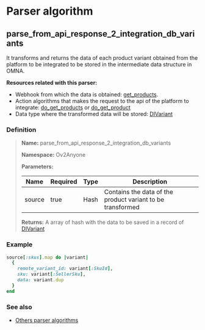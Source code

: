 # Parser algorithm
 
## parse_from_api_response_2_integration_db_variants

It transforms and returns the data of each product variant obtained from the platform to be integrated to be stored in 
the intermediate data structure in OMNA.

**Resources related with this parser:**

* Webhook from which the data is obtained: [get_products](../webhooks/overview.md?id=get_products).
* Action algorithms that makes the request to the api of the platform to integrate:
  [do_get_products](../action-algorithms/do_get_products.md) or [do_get_product](../action-algorithms/do_get_product.md)
* Data type where the transformed data will be stored: [DIVariant](../data-types/DIVariant.md)
    
### Definition

> **Name:** parse_from_api_response_2_integration_db_variants
> 
> **Namespace:** Ov2Anyone
>
> **Parameters:**
> 
> | Name | Required | Type | Description |
> | ---- | -------- | ---- | ----------- |
> | source | true | Hash | Contains the data of the product variant to be transformed |
>
> **Returns:** A array of hash with the data to be saved in a record of [DIVariant](../data-types/DIVariant.md)

### Example
```ruby
source[:skus].map do |variant|
  {
    remote_variant_id: variant[:SkuId],
    sku: variant[:SellerSku],
    data: variant.dup
  }
end
```

### See also
* [Others parser algorithms](overview?id=parse_from_api_response_2_integration_db_variants)